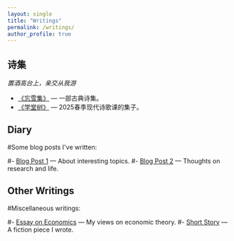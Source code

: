 ```yaml
---
layout: single
title: "Writings"
permalink: /writings/
author_profile: true
---
```


## 诗集

*置酒高台上，亲交从我游*

- [《忘雪集》](../assets/忘雪集.pdf) — 一部古典诗集。
- [《学堂树》](../assets/学堂树.pdf) — 2025春季现代诗歌课的集子。

## Diary

#Some blog posts I've written:

#- [Blog Post 1](https://example.com/blog1) — About interesting topics.
#- [Blog Post 2](https://example.com/blog2) — Thoughts on research and life.

## Other Writings

#Miscellaneous writings:

#- [Essay on Economics](https://example.com/essay) — My views on economic theory.
#- [Short Story](https://example.com/story) — A fiction piece I wrote.
